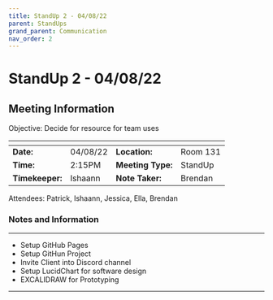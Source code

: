 ```yaml
---
title: StandUp 2 - 04/08/22
parent: StandUps
grand_parent: Communication
nav_order: 2
---
```

# StandUp 2 - 04/08/22
## Meeting Information

 Objective:	Decide for resource for team uses 


| <!-- -->          | <!-- -->      | <!-- -->          | <!-- -->      |
|-------------------|---------------|-------------------|---------------|
| __Date:__         | 04/08/22      | __Location:__     | Room 131      |
| __Time:__         | 2:15PM        | __Meeting Type:__ | StandUp       |
| __Timekeeper:__   | Ishaann       | __Note Taker:__   | Brendan       |


Attendees:	Patrick, Ishaann, Jessica, Ella, Brendan


### __Notes and Information__
--------------------------------------------------------------------------------
- Setup GitHub Pages 
- Setup GitHun Project 
- Invite Client into Discord channel 
- Setup LucidChart for software design 
- EXCALIDRAW for Prototyping 
--------------------------------------------------------------------------------
&nbsp;